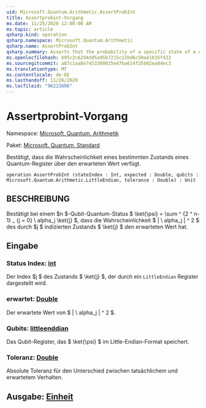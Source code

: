 ```yaml
---
uid: Microsoft.Quantum.Arithmetic.AssertProbInt
title: Assertprobint-Vorgang
ms.date: 11/25/2020 12:00:00 AM
ms.topic: article
qsharp.kind: operation
qsharp.namespace: Microsoft.Quantum.Arithmetic
qsharp.name: AssertProbInt
qsharp.summary: Asserts that the probability of a specific state of a quantum register has the expected value.
ms.openlocfilehash: b95c2c6294dd5a95b7215c22bd6c50a41635f432
ms.sourcegitcommit: a87c1aa8e7453360025e47ba614f25b02ea84ec3
ms.translationtype: MT
ms.contentlocale: de-DE
ms.lasthandoff: 11/26/2020
ms.locfileid: "96223696"
---
```

# <a name="assertprobint-operation"></a>Assertprobint-Vorgang

Namespace: [Microsoft. Quantum. Arithmetik](xref:Microsoft.Quantum.Arithmetic)

Paket: [Microsoft. Quantum. Standard](https://nuget.org/packages/Microsoft.Quantum.Standard)


Bestätigt, dass die Wahrscheinlichkeit eines bestimmten Zustands eines Quantum-Register über den erwarteten Wert verfügt.

```qsharp
operation AssertProbInt (stateIndex : Int, expected : Double, qubits : Microsoft.Quantum.Arithmetic.LittleEndian, tolerance : Double) : Unit
```


## <a name="description"></a>BESCHREIBUNG

Bestätigt bei einem $n $-Qubit-Quantum-Status $ \ket{\psi} = \sum ^ {2 ^ n-1} _ {j = 0} \ alpha_j \ket{j} $, dass die Wahrscheinlichkeit $ | \ alpha_j | ^ 2 $ des durch $j $ indizierten Zustands $ \ket{j} $ den erwarteten Wert hat.

## <a name="input"></a>Eingabe

### <a name="stateindex--int"></a>Status Index: [int](xref:microsoft.quantum.lang-ref.int)

Der Index $j $ des Zustands $ \ket{j} $, der durch ein `LittleEndian` Register dargestellt wird.


### <a name="expected--double"></a>erwartet: [Double](xref:microsoft.quantum.lang-ref.double)

Der erwartete Wert von $ | \ alpha_j | ^ 2 $.


### <a name="qubits--littleendian"></a>Qubits: [littleenddian](xref:Microsoft.Quantum.Arithmetic.LittleEndian)

Das Qubit-Register, das $ \ket{\psi} $ im Little-Endian-Format speichert.


### <a name="tolerance--double"></a>Toleranz: [Double](xref:microsoft.quantum.lang-ref.double)

Absolute Toleranz für den Unterschied zwischen tatsächlichem und erwartetem Verhalten.



## <a name="output--unit"></a>Ausgabe: [Einheit](xref:microsoft.quantum.lang-ref.unit)

